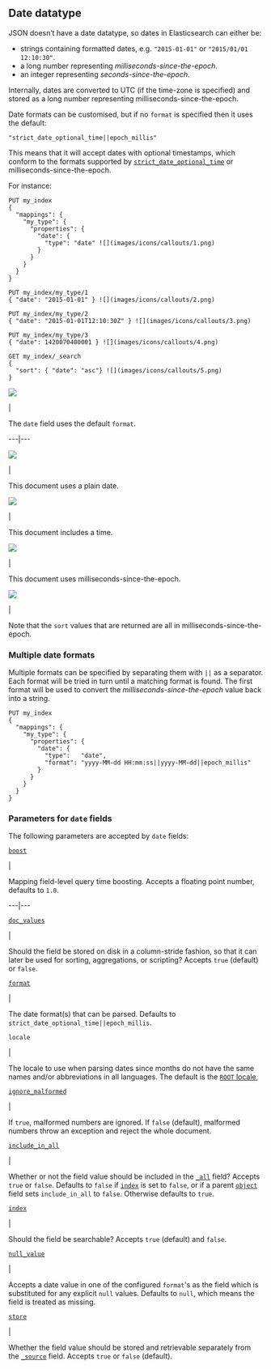 ## Date datatype

JSON doesn’t have a date datatype, so dates in Elasticsearch can either be:

  * strings containing formatted dates, e.g. `"2015-01-01"` or `"2015/01/01 12:10:30"`. 
  * a long number representing _milliseconds-since-the-epoch_. 
  * an integer representing _seconds-since-the-epoch_. 



Internally, dates are converted to UTC (if the time-zone is specified) and stored as a long number representing milliseconds-since-the-epoch.

Date formats can be customised, but if no `format` is specified then it uses the default:
    
    
    "strict_date_optional_time||epoch_millis"

This means that it will accept dates with optional timestamps, which conform to the formats supported by [`strict_date_optional_time`](mapping-date-format.html#strict-date-time) or milliseconds-since-the-epoch.

For instance:
    
    
    PUT my_index
    {
      "mappings": {
        "my_type": {
          "properties": {
            "date": {
              "type": "date" ![](images/icons/callouts/1.png)
            }
          }
        }
      }
    }
    
    PUT my_index/my_type/1
    { "date": "2015-01-01" } ![](images/icons/callouts/2.png)
    
    PUT my_index/my_type/2
    { "date": "2015-01-01T12:10:30Z" } ![](images/icons/callouts/3.png)
    
    PUT my_index/my_type/3
    { "date": 1420070400001 } ![](images/icons/callouts/4.png)
    
    GET my_index/_search
    {
      "sort": { "date": "asc"} ![](images/icons/callouts/5.png)
    }

![](images/icons/callouts/1.png)

| 

The `date` field uses the default `format`.   
  
---|---  
  
![](images/icons/callouts/2.png)

| 

This document uses a plain date.   
  
![](images/icons/callouts/3.png)

| 

This document includes a time.   
  
![](images/icons/callouts/4.png)

| 

This document uses milliseconds-since-the-epoch.   
  
![](images/icons/callouts/5.png)

| 

Note that the `sort` values that are returned are all in milliseconds-since-the-epoch.   
  
### Multiple date formats

Multiple formats can be specified by separating them with `||` as a separator. Each format will be tried in turn until a matching format is found. The first format will be used to convert the _milliseconds-since-the-epoch_ value back into a string.
    
    
    PUT my_index
    {
      "mappings": {
        "my_type": {
          "properties": {
            "date": {
              "type":   "date",
              "format": "yyyy-MM-dd HH:mm:ss||yyyy-MM-dd||epoch_millis"
            }
          }
        }
      }
    }

### Parameters for `date` fields

The following parameters are accepted by `date` fields:

[`boost`](mapping-boost.html "boost")

| 

Mapping field-level query time boosting. Accepts a floating point number, defaults to `1.0`.   
  
---|---  
  
[`doc_values`](doc-values.html "doc_values")

| 

Should the field be stored on disk in a column-stride fashion, so that it can later be used for sorting, aggregations, or scripting? Accepts `true` (default) or `false`.   
  
[`format`](mapping-date-format.html "format")

| 

The date format(s) that can be parsed. Defaults to `strict_date_optional_time||epoch_millis`.   
  
`locale`

| 

The locale to use when parsing dates since months do not have the same names and/or abbreviations in all languages. The default is the [`ROOT` locale](https://docs.oracle.com/javase/8/docs/api/java/util/Locale.html#ROOT),   
  
[`ignore_malformed`](ignore-malformed.html "ignore_malformed")

| 

If `true`, malformed numbers are ignored. If `false` (default), malformed numbers throw an exception and reject the whole document.   
  
[`include_in_all`](include-in-all.html "include_in_all")

| 

Whether or not the field value should be included in the [`_all`](mapping-all-field.html "_all field") field? Accepts `true` or `false`. Defaults to `false` if [`index`](mapping-index.html "index") is set to `false`, or if a parent [`object`](object.html "Object datatype") field sets `include_in_all` to `false`. Otherwise defaults to `true`.   
  
[`index`](mapping-index.html "index")

| 

Should the field be searchable? Accepts `true` (default) and `false`.   
  
[`null_value`](null-value.html "null_value")

| 

Accepts a date value in one of the configured `format`'s as the field which is substituted for any explicit `null` values. Defaults to `null`, which means the field is treated as missing.   
  
[`store`](mapping-store.html "store")

| 

Whether the field value should be stored and retrievable separately from the [`_source`](mapping-source-field.html "_source field") field. Accepts `true` or `false` (default). 
